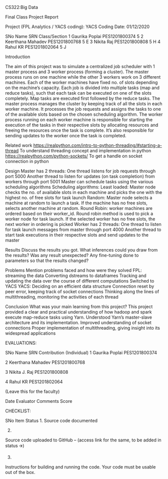 
CS322:Big Data






Final Class Project Report

Project (FPL Analytics / YACS coding):  YACS Coding                          Date: 01/12/2020

SNo
Name
SRN
Class/Section
1
Gaurika Poplai
PES1201800374
5 
2
Keerthana Mahadev 
PES1201800768
5 E
3
Nikita Raj
PES1201800808
5 H
4
Rahul KR
PES1201802064
5 J

Introduction

The aim of this project was to simulate a centralized job scheduler with 1 master process and 3 worker process (forming a cluster). The master process runs on one machine while the other 3 workers work on 3 different machines. Each of the worker machines have fixed no. of slots depending on the machine’s capacity.
Each job is divided into multiple tasks (map and reduce tasks), such that each task can be executed on one of the slots completely. Map tasks are executed first followed by the reduce tasks.
 The master process manages the cluster by keeping track of all the slots in each worker machine. It processes the job requests and assigns the tasks to one of the available slots based on the chosen scheduling algorithm.
The worker process running on each worker machine is responsible for starting the execution of the tasks in their respective slots by allocating resources and freeing the resources once the task is complete. It’s also responsible for sending updates to the worker once the task is completed.

Related work
https://realpython.com/intro-to-python-threading/#starting-a-thread To understand threading concept and implementation in python
https://realpython.com/python-sockets/ To get a handle on socket connection in python

Design
Master has 2 threads:
One thread listens for job requests through port 5000
Another thread to listen for updates (on task completion) from workers through port 5001
Master can schedule tasks using the various scheduling algorithms
Scheduling algorithms:
Least loaded:
Master node checks the no. of available slots in each machine and picks the one with the highest no. of free slots for task launch
Random:
Master node selects a machine at random to launch a task. If the machine has no free slots, selects another machine at random.
Round Robin: 
worker machines are ordered based on their worker_id. Round robin method is used to pick a worker node for task launch. If the selected worker has no free slots, the next worker in ordering is picked
Worker has 2 threads:
One thread to listen for task launch messages from master through port 4000
Another thread to start task executions in their respective slots and send updates to the master

Results
Discuss the results you got. What inferences could you draw from the results? Was any result unexpected? Any fine-tuning done to parameters so that the results changed?



Problems
Mention problems faced and how were they solved
FPL:
streaming the data
Converting dstreams to dataframes 
Tracking and updating the data over the course of different computations
Switched to YACS 
YACS:
Deciding on an efficient data structure
Connection reset by peer error, keeping track of socket connections
Thinking along the lines of multithreading, monitoring the activities of each thread


Conclusion
What was your main learning from this project?
This project provided a clear and practical understanding of how hadoop and spark execute map-reduce tasks using Yarn.
Understood Yarn’s master-slave architecture and its implementation.
Improved understanding of socket connections
Proper implementation of multithreading, giving insight into its widespread applications

EVALUATIONS: 

SNo
Name
SRN
Contribution (Individual)
1
Gaurika Poplai
PES1201800374


2
Keerthana Mahadev 
PES1201800768


3
Nikita J. Raj
PES1201800808


4
Rahul KR
PES1201802064





(Leave this for the faculty)

Date
Evaluator
Comments
Score

















CHECKLIST:

SNo
Item
Status
1.
Source code documented 


2.
Source code uploaded to GitHub – (access link for the same, to be added in status 🡪)


3.
Instructions for building and running the code. Your code must be usable out of the box. 


